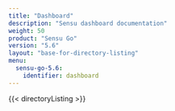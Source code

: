 ```yaml
---
title: "Dashboard"
description: "Sensu dashboard documentation"
weight: 50
product: "Sensu Go"
version: "5.6"
layout: "base-for-directory-listing"
menu:
  sensu-go-5.6:
    identifier: dashboard
---
```


{{< directoryListing >}}
